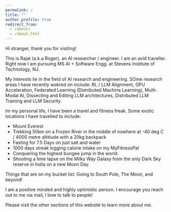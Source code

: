 ```yaml
---
permalink: /
title: ""
author_profile: true
redirect_from: 
  - /about/
  - /about.html
---
```


Hi stranger, thank you for visiting!

This is Rajat (a.k.a Roger), an AI researcher / engineer. I am an avid traveller. Right now I am pursuing MS AI + Software Engg. at Stevens Institute of Technology, NJ.

My interests lie in the field of AI research and engineering. SOme research areas I have recently wokred on include: RL / LLM Alignment, GPU Acceleration, Federated Learning (Distributed Machine Learning), Multi-Modal AI, Dissecting and Editing LLM architectures, Distributed LLM Training and LLM Security.

Im my personal life, I have been a travel and fitness freak. Some exotic locations I have travelled to include: 
- Mount Everest
- Trekking 50km on a Frozen River in the middle of nowhere at -40 deg C / 4000 metre altitiude with a 20kg backpack
- Fasting for 7.5 Days on just salt and water
- 1000 days streak logging calorie intake on my MyFitnessPal
- Conquering the highest bungee jump in the world.
- Shooting a time lapse on the Milky Way Galaxy from the only Dark Sky reserve in India on a new Moon Day.

Things that are on my bucket list: Going to South Pole, The Moon, and beyond!

I am a positive minded and highly optimistic person. I encourage you reach out to me via mail, I love to talk to people!

Please visit the other sections of this website to learn more about me.